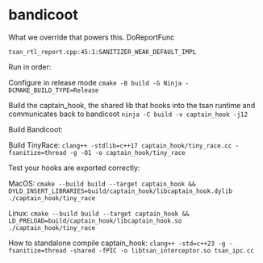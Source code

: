 # bandicoot

What we override that powers this.
DoReportFunc
```
tsan_rtl_report.cpp:45:1:SANITIZER_WEAK_DEFAULT_IMPL
```

Run in order:

Configure in release mode
`cmake -B build -G Ninja -DCMAKE_BUILD_TYPE=Release`

Build the captain_hook, the shared lib that hooks into the tsan runtime and communicates back to bandicoot
`ninja -C build -v captain_hook -j12`


Build Bandicoot:


Build TinyRace:
`clang++ -stdlib=c++17 captain_hook/tiny_race.cc -fsanitize=thread -g -O1 -o captain_hook/tiny_race`


Test your hooks are exported correctly:

MacOS:
`cmake --build build --target captain_hook && DYLD_INSERT_LIBRARIES=build/captain_hook/libcaptain_hook.dylib ./captain_hook/tiny_race`

Linux:
`cmake --build build --target captain_hook && LD_PRELOAD=build/captain_hook/libcaptain_hook.so ./captain_hook/tiny_race`

How to standalone compile captain_hook:
`clang++ -std=c++23 -g -fsanitize=thread -shared -fPIC -o libtsan_interceptor.so tsan_ipc.cc`

